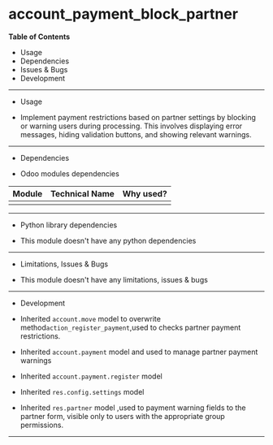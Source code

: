 # account_payment_block_partner


**Table of Contents**

- Usage
- Dependencies
- Issues & Bugs
- Development

---

* Usage

- Implement payment restrictions based on partner settings by blocking or warning users during processing. This involves displaying error messages, hiding validation buttons, and showing relevant warnings.

--- 


* Dependencies

* Odoo modules dependencies

| Module         | Technical Name | Why used?                                                                                        |
|----------------|----------------|--------------------------------------------------------------------------------------------------|
|                |                |                                                                                                  |

---

* Python library dependencies

- This module doesn't have any python dependencies

---

* Limitations, Issues & Bugs

- This module doesn't have any limitations, issues & bugs

---

* Development

* Inherited `account.move` model to overwrite method`action_register_payment`,used to checks partner payment restrictions.
* Inherited `account.payment` model and used to manage partner payment warnings
* Inherited `account.payment.register` model
* Inherited `res.config.settings` model
* Inherited `res.partner` model ,used to payment warning fields to the partner form, visible only to users with the appropriate group permissions.

---

